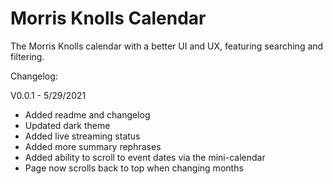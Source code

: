 # Morris Knolls Calendar
The Morris Knolls calendar with a better UI and UX, featuring searching and filtering.

Changelog:

V0.0.1 - 5/29/2021
- Added readme and changelog
- Updated dark theme
- Added live streaming status
- Added more summary rephrases
- Added ability to scroll to event dates via the mini-calendar
- Page now scrolls back to top when changing months
